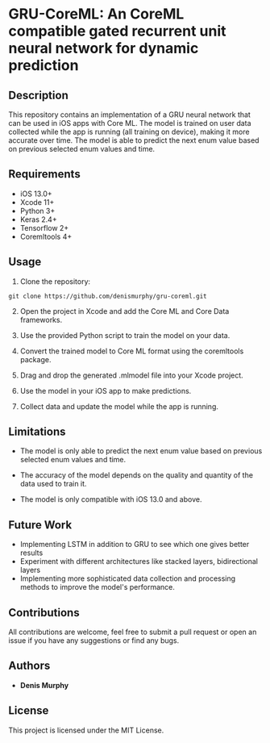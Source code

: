 # GRU-CoreML: An CoreML compatible gated recurrent unit neural network for dynamic prediction

## Description

This repository contains an implementation of a GRU neural network that can be used in iOS apps with Core ML. The model is trained on user data collected while the app is running (all training on device), making it more accurate over time. The model is able to predict the next enum value based on previous selected enum values and time.

## Requirements

-   iOS 13.0+
-   Xcode 11+
-   Python 3+
-   Keras 2.4+
-   Tensorflow 2+
-   Coremltools 4+

## Usage

1.  Clone the repository:

`git clone https://github.com/denismurphy/gru-coreml.git` 

2.  Open the project in Xcode and add the Core ML and Core Data frameworks.
    
3.  Use the provided Python script to train the model on your data.
    
4.  Convert the trained model to Core ML format using the coremltools package.
    
5.  Drag and drop the generated .mlmodel file into your Xcode project.
    
6.  Use the model in your iOS app to make predictions.
    
7.  Collect data and update the model while the app is running.
    

## Limitations

-   The model is only able to predict the next enum value based on previous selected enum values and time.

-   The accuracy of the model depends on the quality and quantity of the data used to train it.
-   The model is only compatible with iOS 13.0 and above.

## Future Work

-   Implementing LSTM in addition to GRU to see which one gives better results
-   Experiment with different architectures like stacked layers, bidirectional layers
-   Implementing more sophisticated data collection and processing methods to improve the model's performance.

## Contributions

All contributions are welcome, feel free to submit a pull request or open an issue if you have any suggestions or find any bugs.

## Authors

-   **Denis Murphy**

## License

This project is licensed under the MIT License.
